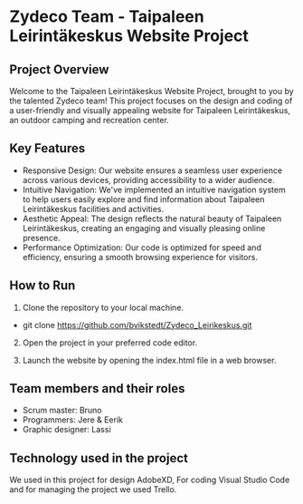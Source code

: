 # Zydeco Team - Taipaleen Leirintäkeskus Website Project

## Project Overview

Welcome to the Taipaleen Leirintäkeskus Website Project, brought to you by the talented Zydeco team! This project focuses on the design and coding of a user-friendly and visually appealing website for Taipaleen Leirintäkeskus, an outdoor camping and recreation center.

## Key Features
- Responsive Design: Our website ensures a seamless user experience across various devices, providing accessibility to a wider audience.  
- Intuitive Navigation: We've implemented an intuitive navigation system to help users easily explore and find information about Taipaleen Leirintäkeskus facilities and activities.
- Aesthetic Appeal: The design reflects the natural beauty of Taipaleen Leirintäkeskus, creating an engaging and visually pleasing online presence.
- Performance Optimization: Our code is optimized for speed and efficiency, ensuring a smooth browsing experience for visitors.

## How to Run

1. Clone the repository to your local machine.
- git clone https://github.com/bvikstedt/Zydeco_Leirikeskus.git

2. Open the project in your preferred code editor.

3. Launch the website by opening the index.html file in a web browser.

## Team members and their roles

- Scrum master: Bruno
- Programmers: Jere & Eerik
- Graphic designer: Lassi

## Technology used in the project
We used in this project for design AdobeXD, For coding Visual Studio Code and for managing the project we used Trello.